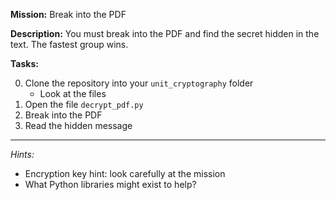 **Mission:** Break into the PDF 

**Description:** You must break into the PDF and find the secret hidden in the text. The fastest group wins. 

**Tasks:**

0. Clone the repository into your `unit_cryptography` folder
    - Look at the files 
0. Open the file `decrypt_pdf.py`
0. Break into the PDF
0. Read the hidden message


---

*Hints:*

- Encryption key hint: look carefully at the mission
- What Python libraries might exist to help? 

